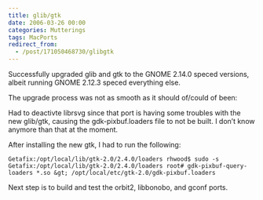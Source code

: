 ```yaml
---
title: glib/gtk
date: 2006-03-26 00:00
categories: Mutterings
tags: MacPorts
redirect_from:
  - /post/171050468730/glibgtk
---
```

Successfully upgraded glib and gtk to the GNOME 2.14.0 speced versions, albeit running GNOME 2.12.3 speced everything else.

The upgrade process was not as smooth as it should of/could of been:

Had to deactivte librsvg since that port is having some troubles with the new glib/gtk, causing the gdk-pixbuf.loaders file to not be built. I don&rsquo;t know anymore than that at the moment.

After installing the new gtk, I had to run the following:

```
Getafix:/opt/local/lib/gtk-2.0/2.4.0/loaders rhwood$ sudo -s
Getafix:/opt/local/lib/gtk-2.0/2.4.0/loaders root# gdk-pixbuf-query-loaders *.so &gt; /opt/local/etc/gtk-2.0/gdk-pixbuf.loaders
```

Next step is to build and test the orbit2, libbonobo, and gconf ports.
